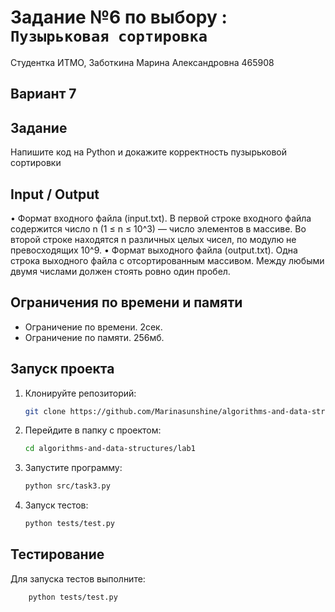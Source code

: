 # Задание №6 по выбору  : `Пузырьковая сортировка`
Студентка ИТМО,  Заботкина Марина Александровна 465908

## Вариант 7

## Задание 
Напишите код на Python и докажите корректность пузырьковой сортировки

## Input / Output 

• Формат входного файла (input.txt). В первой строке входного файла содержится число n (1 ≤ n ≤ 10^3) — число элементов в массиве. Во второй
строке находятся n различных целых чисел, по модулю не превосходящих 10^9.
• Формат выходного файла (output.txt). Одна строка выходного файла с
отсортированным массивом. Между любыми двумя числами должен стоять
ровно один пробел.

## Ограничения по времени и памяти

- Ограничение по времени. 2сек.
- Ограничение по памяти. 256мб.


## Запуск проекта
1. Клонируйте репозиторий:
   ```bash
   git clone https://github.com/Marinasunshine/algorithms-and-data-structures.git
   ```
2. Перейдите в папку с проектом:
   ```bash
   cd algorithms-and-data-structures/lab1
   ```
3. Запустите программу:
   ```bash
   python src/task3.py
   ```

4. Запуск тестов:
   ```bash
   python tests/test.py
   ```


## Тестирование
Для запуска тестов выполните:
```bash
    python tests/test.py
```
